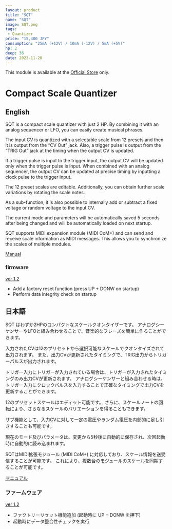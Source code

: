 ```yaml
---
layout: product
title: "SQT"
name: "SQT"
image: SQT.png
tags:
 - Quantizer
price: "15,400 JPY"
consumption: "25mA (+12V) / 10mA (-12V) / 5mA (+5V)"
hp: 2
deep: 36
date: 2023-11-20
---
```


This module is available at the [Official Store](https://centrevillage.stores.jp/items/655b538fc52ca90333a77cdf) only.

# Compact Scale Quantizer

## English

SQT is a compact scale quantizer with just 2 HP.
By combining it with an analog sequencer or LFO, you can easily create musical phrases.

The input CV is quantized with a selectable scale from 12 presets and then it is output from the “CV Out” jack.
Also, a trigger pulse is output from the “TRIG Out” jack at the timing when the output CV is updated.

If a trigger pulse is input to the trigger input, the output CV will be updated only when the trigger pulse is input.
When combined with an analog sequencer, the output CV can be updated at precise timing by inputting a clock pulse to the trigger input.

The 12 preset scales are editable.
Additionally, you can obtain further scale variations by rotating the scale notes.

As a sub-function, it is also possible to internally add or subtract a fixed voltage or random voltage to the input CV.

The current mode and parameters will be automatically saved 5 seconds after being changed and will be automatically loaded on next startup.

SQT supports MIDI expansion module (MIDI CoM+) and can send and receive scale information as MIDI messages.
This allows you to synchronize the scales of multiple modules.

[Manual](https://docs.google.com/document/d/1vEARafi4XxWnIv5lOE99SdB3bwEr0FkizXKYMZh08K4/edit?usp=sharing)

### firmware

[ver 1.2](https://drive.google.com/file/d/1Yq1CcI-plIMNvy-4cP5m7sXwsr0-g72m/view?usp=sharing)

- Add a factory reset function (press UP + DONW on startup)
- Perform data integrity check on startup

## 日本語

SQT はわずか2HPのコンパクトなスケールクオンタイザーです。
アナログシーケンサーやLFOと組み合わせることで、音楽的なフレーズを簡単に作ることができます。

入力されたCVは12のプリセットから選択可能なスケールでクオンタイズされて出力されます。
また、出力CVが更新されたタイミングで、TRIG出力からトリガーパルスが出力されます。

トリガー入力にトリガーが入力されている場合は、トリガーが入力されたタイミングのみ出力CVが更新されます。
アナログシーケンサーと組み合わせる時は、トリガー入力にクロックパルスを入力することで正確なタイミングで出力CVを更新することができます。

12のプリセットスケールはエディット可能です。
さらに、スケールノートの回転により、さらなるスケールのバリエーションを得ることもできます。

サブ機能として、入力CVに対して一定の電圧やランダム電圧を内部的に足し引きすることも可能です。

現在のモード及びパラメータは、変更から5秒後に自動的に保存され、次回起動時に自動的に読み込まれます。

SQTはMIDI拡張モジュール (MIDI CoM+) に対応しており、スケール情報を送受信することが可能です。
これにより、複数台のモジュールのスケールを同期することが可能です。

[マニュアル](https://docs.google.com/document/d/1FFWlno0vfX9med13p7gBOBCCVcPGyp-lzvBskPsuAUA/edit?usp=sharing)


### ファームウェア

[ver 1.2](https://drive.google.com/file/d/1Yq1CcI-plIMNvy-4cP5m7sXwsr0-g72m/view?usp=sharing)

- ファクトリーリセット機能追加 (起動時に UP + DONW を押下)
- 起動時にデータ整合性チェックを実行

